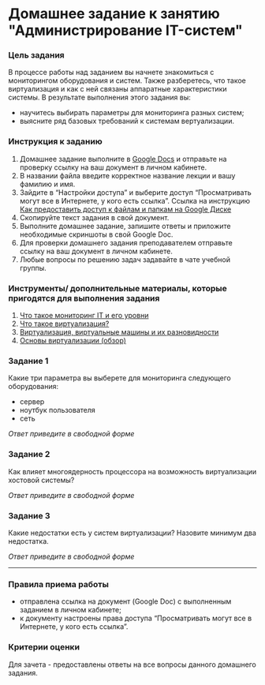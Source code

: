 # Домашнее задание к занятию "Администрирование IT-систем"


### Цель задания

В процессе работы над заданием вы начнете знакомиться с мониторингом оборудования и систем. Также разберетесь, что такое виртуализация и как с ней связаны аппаратные характеристики системы. 
В результате выполнения этого задания вы:
- научитесь выбирать параметры для мониторинга разных систем;
- выясните ряд базовых требований к системам вертуализации.

### Инструкция к заданию

1. Домашнее задание выполните в [Google Docs](https://docs.google.com/) и отправьте на проверку ссылку на ваш документ в личном кабинете.
2. В названии файла введите корректное название лекции и вашу фамилию и имя.
3. Зайдите в “Настройки доступа” и выберите доступ “Просматривать могут все в Интернете, у кого есть ссылка”. Ссылка на инструкцию [Как предоставить доступ к файлам и папкам на Google Диске](https://support.google.com/docs/answer/2494822?hl=ru&co=GENIE.Platform%3DDesktop)
4. Скопируйте текст задания в свой документ.
5. Выполните домашнее задание, запишите ответы и приложите необходимые скриншоты в свой Google Doc.
6. Для проверки домашнего задания преподавателем отправьте ссылку на ваш документ в личном кабинете.
7. Любые вопросы по решению задач задавайте в чате учебной группы.


### Инструменты/ дополнительные материалы, которые пригодятся для выполнения задания

1. [Что такое мониторинг IT и его уровни](https://www.xelent.ru/blog/chto-takoe-monitoring-it-i-ego-urovni/)
2. [Что такое виртуализация?](https://aws.amazon.com/ru/what-is/virtualization/)
3. [Виртуализация, виртуальные машины и их разновидности](https://firstvds.ru/technology/virtualizaciya-virtualnye-mashiny-i-ih-raznovidnosti)
4. [Основы виртуализации (обзор)](https://habr.com/ru/post/657677/)



### Задание 1

Какие три параметра вы выберете для мониторинга следующего оборудования:

- сервер
- ноутбук пользователя
- сеть

*Ответ приведите в свободной форме*
 

### Задание 2

Как влияет многоядерность процессора на возможность виртуализации хостовой системы?

*Ответ приведите в свободной форме*


### Задание 3

Какие недостатки есть у систем виртуализации? Назовите минимум два недостатка.

*Ответ приведите в свободной форме*

---
### Правила приема работы

- отправлена ссылка на документ (Google Doc) с выполненным заданием в личном кабинете;
- к документу настроены права доступа “Просматривать могут все в Интернете, у кого есть ссылка”.

### Критерии оценки

Для зачета - предоставлены ответы на все вопросы данного домашнего задания.
